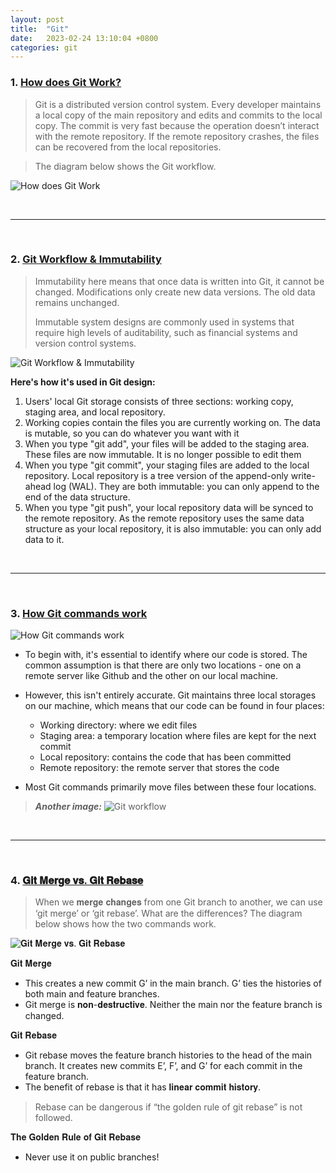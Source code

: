 ```yaml
---
layout: post
title:  "Git"
date:   2023-02-24 13:10:04 +0800
categories: git
---
```


### 1. [How does Git Work?](https://twitter.com/alexxubyte/status/1609953957174218754)

> Git is a distributed version control system.
> Every developer maintains a local copy of the main repository and edits and commits to the local copy. 
> The commit is very fast because the operation doesn’t interact with the remote repository. 
> If the remote repository crashes, the files can be recovered from the local repositories.

> The diagram below shows the Git workflow.

![How does Git Work](https://pbs.twimg.com/media/Fle0kkWaYAEAN1H?format=jpg&name=large) 

<br/>

---

<br/>

### 2. [Git Workflow & Immutability](https://twitter.com/alexxubyte/status/1622637514833166336)

> Immutability here means that once data is written into Git, it cannot be changed. Modifications only create new data versions. The old data remains unchanged.
>
> Immutable system designs are commonly used in systems that require high levels of auditability, such as financial systems and version control systems. 

![Git Workflow & Immutability](https://pbs.twimg.com/media/FoTENrjaQAInbyf?format=jpg&name=medium)

**Here's how it's used in Git design:**
1. Users' local Git storage consists of three sections: working copy, staging area, and local repository.
2. Working copies contain the files you are currently working on. The data is mutable, so you can do whatever you want with it
3. When you type "git add", your files will be added to the staging area. These files are now immutable. It is no longer possible to edit them
4. When you type "git commit", your staging files are added to the local repository. Local repository is a tree version of the append-only write-ahead log (WAL). They are both immutable: you can only append to the end of the data structure.
5. When you type "git push", your local repository data will be synced to the remote repository. As the remote repository uses the same data structure as your local repository, it is also immutable: you can only add data to it.

<br/>

---

<br/>

### 3. [How Git commands work](https://twitter.com/alexxubyte/status/1630972442712604682)

![How Git commands work](https://pbs.twimg.com/media/FqJgykFaUAArpJE?format=jpg&name=large)

- To begin with, it's essential to identify where our code is stored. The common assumption is that there are only two locations - one on a remote server like Github and the other on our local machine.

- However, this isn't entirely accurate. Git maintains three local storages on our machine, which means that our code can be found in four places:
    - Working directory: where we edit files
    - Staging area: a temporary location where files are kept for the next commit
    - Local repository: contains the code that has been committed
    - Remote repository: the remote server that stores the code

- Most Git commands primarily move files between these four locations.

> ***Another image:***
![Git workflow](https://pbs.twimg.com/media/FqritxYWwAMkC_U?format=jpg&name=4096x4096)

<br/>

---

<br/>

### 4. [𝐆𝐢𝐭 𝐌𝐞𝐫𝐠𝐞 𝐯𝐬. 𝐆𝐢𝐭 𝐑𝐞𝐛𝐚𝐬𝐞](https://twitter.com/alexxubyte/status/1617926474279030784)

> When we 𝐦𝐞𝐫𝐠𝐞 𝐜𝐡𝐚𝐧𝐠𝐞𝐬 from one Git branch to another, we can use ‘git merge’ or ‘git rebase’. What are the differences?
> The diagram below shows how the two commands work.

![𝐆𝐢𝐭 𝐌𝐞𝐫𝐠𝐞 𝐯𝐬. 𝐆𝐢𝐭 𝐑𝐞𝐛𝐚𝐬𝐞](https://pbs.twimg.com/media/FnQHjGAakAAIzyz?format=jpg&name=large)

𝐆𝐢𝐭 𝐌𝐞𝐫𝐠𝐞
- This creates a new commit G’ in the main branch. G’ ties the histories of both main and feature branches.
- Git merge is 𝐧𝐨𝐧-𝐝𝐞𝐬𝐭𝐫𝐮𝐜𝐭𝐢𝐯𝐞. Neither the main nor the feature branch is changed.

𝐆𝐢𝐭 𝐑𝐞𝐛𝐚𝐬𝐞
- Git rebase moves the feature branch histories to the head of the main branch. It creates new commits E’, F’, and G’ for each commit in the feature branch.
- The benefit of rebase is that it has 𝐥𝐢𝐧𝐞𝐚𝐫 𝐜𝐨𝐦𝐦𝐢𝐭 𝐡𝐢𝐬𝐭𝐨𝐫𝐲.

> Rebase can be dangerous if “the golden rule of git rebase” is not followed.

𝐓𝐡𝐞 𝐆𝐨𝐥𝐝𝐞𝐧 𝐑𝐮𝐥𝐞 𝐨𝐟 𝐆𝐢𝐭 𝐑𝐞𝐛𝐚𝐬𝐞
- Never use it on public branches!